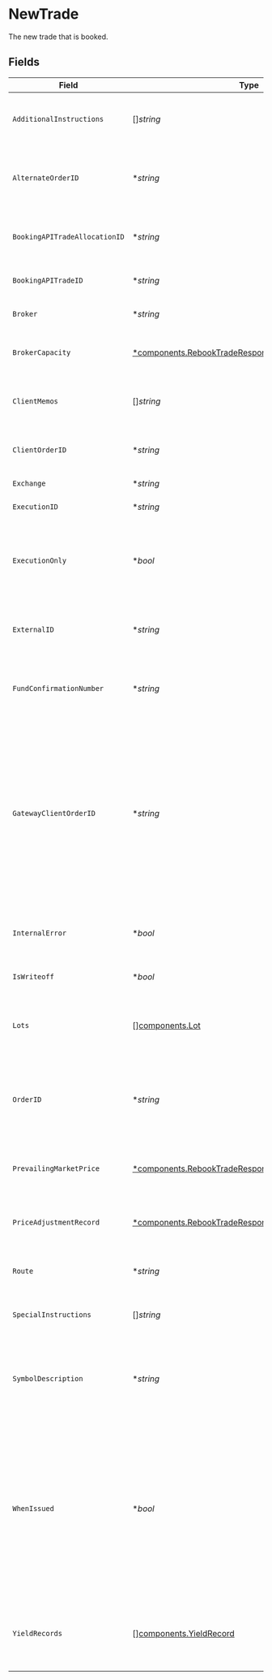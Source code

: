 # NewTrade

The new trade that is booked.


## Fields

| Field                                                                                                                                                                                                                | Type                                                                                                                                                                                                                 | Required                                                                                                                                                                                                             | Description                                                                                                                                                                                                          | Example                                                                                                                                                                                                              |
| -------------------------------------------------------------------------------------------------------------------------------------------------------------------------------------------------------------------- | -------------------------------------------------------------------------------------------------------------------------------------------------------------------------------------------------------------------- | -------------------------------------------------------------------------------------------------------------------------------------------------------------------------------------------------------------------- | -------------------------------------------------------------------------------------------------------------------------------------------------------------------------------------------------------------------- | -------------------------------------------------------------------------------------------------------------------------------------------------------------------------------------------------------------------- |
| `AdditionalInstructions`                                                                                                                                                                                             | []*string*                                                                                                                                                                                                           | :heavy_minus_sign:                                                                                                                                                                                                   | Free form text field containing additional information for a trade                                                                                                                                                   | [<br/>"As-Of Trade Example",<br/>"to Cancel"<br/>]                                                                                                                                                                   |
| `AlternateOrderID`                                                                                                                                                                                                   | **string*                                                                                                                                                                                                            | :heavy_minus_sign:                                                                                                                                                                                                   | Max Length 100 characters. Alternate order id from the street used for FRAC trades                                                                                                                                   | 8d7f6375                                                                                                                                                                                                             |
| `BookingAPITradeAllocationID`                                                                                                                                                                                        | **string*                                                                                                                                                                                                            | :heavy_minus_sign:                                                                                                                                                                                                   | uuid assigned by the Booking API if a trade belongs to an allocation                                                                                                                                                 | 01HZ5Z4E00AM2DCPK21PYM07PM                                                                                                                                                                                           |
| `BookingAPITradeID`                                                                                                                                                                                                  | **string*                                                                                                                                                                                                            | :heavy_minus_sign:                                                                                                                                                                                                   | uuid assigned by the Booking API to all trades                                                                                                                                                                       | 01HYKYBD00JBQAZ8477RD1M8T7                                                                                                                                                                                           |
| `Broker`                                                                                                                                                                                                             | **string*                                                                                                                                                                                                            | :heavy_minus_sign:                                                                                                                                                                                                   | Executing broker of the trade                                                                                                                                                                                        | JNST                                                                                                                                                                                                                 |
| `BrokerCapacity`                                                                                                                                                                                                     | [*components.RebookTradeResponseBrokerCapacity](../../models/components/rebooktraderesponsebrokercapacity.md)                                                                                                        | :heavy_minus_sign:                                                                                                                                                                                                   | Used to calculate broadridge blotter code                                                                                                                                                                            | AGENCY                                                                                                                                                                                                               |
| `ClientMemos`                                                                                                                                                                                                        | []*string*                                                                                                                                                                                                           | :heavy_minus_sign:                                                                                                                                                                                                   | Free form text submitted by the client for internal purposes                                                                                                                                                         | [<br/>"Detail from client",<br/>"More details from client"<br/>]                                                                                                                                                     |
| `ClientOrderID`                                                                                                                                                                                                      | **string*                                                                                                                                                                                                            | :heavy_minus_sign:                                                                                                                                                                                                   | 32 characters. The client order ID from the order submitted                                                                                                                                                          | 0db56450                                                                                                                                                                                                             |
| `Exchange`                                                                                                                                                                                                           | **string*                                                                                                                                                                                                            | :heavy_minus_sign:                                                                                                                                                                                                   | MIC code for the exchange                                                                                                                                                                                            | OTC                                                                                                                                                                                                                  |
| `ExecutionID`                                                                                                                                                                                                        | **string*                                                                                                                                                                                                            | :heavy_minus_sign:                                                                                                                                                                                                   | Execution id from the street                                                                                                                                                                                         | 01HZ5Z4E003KJ7B7FK3GGX2V74                                                                                                                                                                                           |
| `ExecutionOnly`                                                                                                                                                                                                      | **bool*                                                                                                                                                                                                              | :heavy_minus_sign:                                                                                                                                                                                                   | Indicates whether Apex is the clearing broker for this trade. When false, indicates Apex is the clearing broker                                                                                                      | false                                                                                                                                                                                                                |
| `ExternalID`                                                                                                                                                                                                         | **string*                                                                                                                                                                                                            | :heavy_minus_sign:                                                                                                                                                                                                   | Max Length 100 characters. External system id provided by a client                                                                                                                                                   | 01HAWHW7PSNS99H9SSCY3J3MXZ_FROM_STREET-SELL-393767f7-0db5645                                                                                                                                                         |
| `FundConfirmationNumber`                                                                                                                                                                                             | **string*                                                                                                                                                                                                            | :heavy_minus_sign:                                                                                                                                                                                                   | The confirmation number associated with a mutual fund trade                                                                                                                                                          | 1.0038862e+07                                                                                                                                                                                                        |
| `GatewayClientOrderID`                                                                                                                                                                                               | **string*                                                                                                                                                                                                            | :heavy_minus_sign:                                                                                                                                                                                                   | Max length 100 characters. Order id generated by trading-gateway (Trade-Ex) to uniquely identify all orders in their system. Used as the client_order_id on new order singles sent downstream of the trading-gateway | 7039acda                                                                                                                                                                                                             |
| `InternalError`                                                                                                                                                                                                      | **bool*                                                                                                                                                                                                              | :heavy_minus_sign:                                                                                                                                                                                                   | If set to true, indicates the trade should be omitted from client billing                                                                                                                                            | false                                                                                                                                                                                                                |
| `IsWriteoff`                                                                                                                                                                                                         | **bool*                                                                                                                                                                                                              | :heavy_minus_sign:                                                                                                                                                                                                   | Set on penny-for-the-lot trades                                                                                                                                                                                      | false                                                                                                                                                                                                                |
| `Lots`                                                                                                                                                                                                               | [][components.Lot](../../models/components/lot.md)                                                                                                                                                                   | :heavy_minus_sign:                                                                                                                                                                                                   | Repeated record containing information about the tax lots, if specified                                                                                                                                              |                                                                                                                                                                                                                      |
| `OrderID`                                                                                                                                                                                                            | **string*                                                                                                                                                                                                            | :heavy_minus_sign:                                                                                                                                                                                                   | Max Length 100 characters. Internally generated order id that is returned to client on exec reports                                                                                                                  | 8d7f6375                                                                                                                                                                                                             |
| `PrevailingMarketPrice`                                                                                                                                                                                              | [*components.RebookTradeResponsePrevailingMarketPrice](../../models/components/rebooktraderesponseprevailingmarketprice.md)                                                                                          | :heavy_minus_sign:                                                                                                                                                                                                   | The price for the instrument that is prevailing in the market.                                                                                                                                                       | {<br/>"value": "0.25"<br/>}                                                                                                                                                                                          |
| `PriceAdjustmentRecord`                                                                                                                                                                                              | [*components.RebookTradeResponsePriceAdjustmentRecord](../../models/components/rebooktraderesponsepriceadjustmentrecord.md)                                                                                          | :heavy_minus_sign:                                                                                                                                                                                                   | Information about any price adjustments applied to the security                                                                                                                                                      |                                                                                                                                                                                                                      |
| `Route`                                                                                                                                                                                                              | **string*                                                                                                                                                                                                            | :heavy_minus_sign:                                                                                                                                                                                                   | Used to calculate broadridge blotter code                                                                                                                                                                            | MNGD                                                                                                                                                                                                                 |
| `SpecialInstructions`                                                                                                                                                                                                | []*string*                                                                                                                                                                                                           | :heavy_minus_sign:                                                                                                                                                                                                   | The special instructions for a trade                                                                                                                                                                                 | [<br/>"WITH_DIVIDEND",<br/>"OPTION_ASSIGNMENT"<br/>]                                                                                                                                                                 |
| `SymbolDescription`                                                                                                                                                                                                  | **string*                                                                                                                                                                                                            | :heavy_minus_sign:                                                                                                                                                                                                   | Name of the issuer of a security and additional descriptive information about the particular issue                                                                                                                   | AMC ENTMT HLDGS INC CL A COM                                                                                                                                                                                         |
| `WhenIssued`                                                                                                                                                                                                         | **bool*                                                                                                                                                                                                              | :heavy_minus_sign:                                                                                                                                                                                                   | Indicates the trade was executed in a security that is not currently listed. When-issued securities are bought and sold before they are officially issued, allowing investors to speculate on their future value     | false                                                                                                                                                                                                                |
| `YieldRecords`                                                                                                                                                                                                       | [][components.YieldRecord](../../models/components/yieldrecord.md)                                                                                                                                                   | :heavy_minus_sign:                                                                                                                                                                                                   | The yields associated with a fixed income trade. only valid if the SecurityType is FIXED_INCOME.                                                                                                                     |                                                                                                                                                                                                                      |